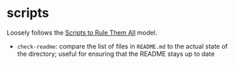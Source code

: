 # scripts

Loosely follows the [Scripts to Rule Them All](https://github.com/github/scripts-to-rule-them-all) model.

- `check-readme`: compare the list of files in `README.md` to the actual state of the directory; useful for ensuring
  that the README stays up to date

